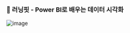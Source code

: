### 📌 러닝핏 - Power BI로 배우는 데이터 시각화

![image](https://user-images.githubusercontent.com/66207591/232787962-2df5f0d9-c537-4e61-9927-48c04439c9ac.png)
